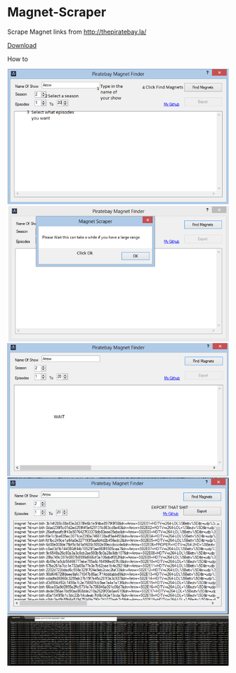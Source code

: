 # Magnet-Scraper
Scrape Magnet links from http://thepiratebay.la/


[Download](https://github.com/ndragon798/Magnet-Scraper/raw/master/Magnet%20Scraper/bin/Release/Magnet%20Scraper.exe)


How to

![Step 1](Steps/Step1.PNG)
![Step 2](Steps/Step2.PNG)
![Step 3](Steps/Step3.PNG)
![Step 4](Steps/FinalStep.PNG)
![Step 5](Steps/Export.PNG)

